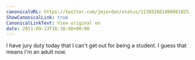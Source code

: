 ```yaml
---
canonicalURL: https://twitter.com/jmjordan/status/113652661080961025
ShowCanonicalLink: true
CanonicalLinkText: View original on
date: 2011-09-13T16:38:00+00:00
---
```

I have jury duty today that I can't get out for being a student. I guess that means I'm an adult now.